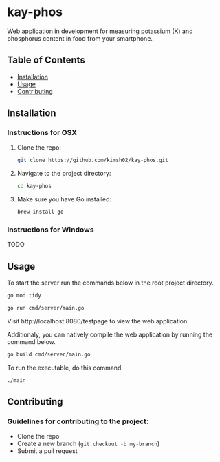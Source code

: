 # kay-phos
Web application in development for measuring potassium (K) and phosphorus
content in food from your smartphone.

## Table of Contents
- [Installation](#installation)
- [Usage](#usage)
- [Contributing](#contributing)

## Installation

### Instructions for OSX

1. Clone the repo:
   ```bash
   git clone https://github.com/kimsh02/kay-phos.git
   ```
2. Navigate to the project directory:
   ```bash
   cd kay-phos
   ```
3. Make sure you have Go installed:
   ```bash
   brew install go
   ```
### Instructions for Windows

TODO

## Usage

To start the server run the commands below in the root project directory.
```bash
go mod tidy
```
```bash
go run cmd/server/main.go
```

Visit http://localhost:8080/testpage to view the web application.

Additionaly, you can natively compile the web application by running the command below.
```bash
go build cmd/server/main.go
```

To run the executable, do this command.
```bash
./main
```

## Contributing

### Guidelines for contributing to the project:
- Clone the repo
- Create a new branch (`git checkout -b my-branch`)
- Submit a pull request